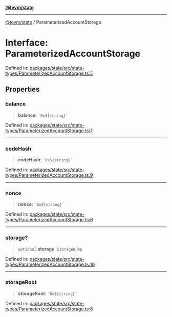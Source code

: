 [**@tevm/state**](../README.md)

***

[@tevm/state](../globals.md) / ParameterizedAccountStorage

# Interface: ParameterizedAccountStorage

Defined in: [packages/state/src/state-types/ParameterizedAccountStorage.ts:5](https://github.com/evmts/tevm-monorepo/blob/main/packages/state/src/state-types/ParameterizedAccountStorage.ts#L5)

## Properties

### balance

> **balance**: `` `0x${string}` ``

Defined in: [packages/state/src/state-types/ParameterizedAccountStorage.ts:7](https://github.com/evmts/tevm-monorepo/blob/main/packages/state/src/state-types/ParameterizedAccountStorage.ts#L7)

***

### codeHash

> **codeHash**: `` `0x${string}` ``

Defined in: [packages/state/src/state-types/ParameterizedAccountStorage.ts:9](https://github.com/evmts/tevm-monorepo/blob/main/packages/state/src/state-types/ParameterizedAccountStorage.ts#L9)

***

### nonce

> **nonce**: `` `0x${string}` ``

Defined in: [packages/state/src/state-types/ParameterizedAccountStorage.ts:6](https://github.com/evmts/tevm-monorepo/blob/main/packages/state/src/state-types/ParameterizedAccountStorage.ts#L6)

***

### storage?

> `optional` **storage**: `StorageDump`

Defined in: [packages/state/src/state-types/ParameterizedAccountStorage.ts:10](https://github.com/evmts/tevm-monorepo/blob/main/packages/state/src/state-types/ParameterizedAccountStorage.ts#L10)

***

### storageRoot

> **storageRoot**: `` `0x${string}` ``

Defined in: [packages/state/src/state-types/ParameterizedAccountStorage.ts:8](https://github.com/evmts/tevm-monorepo/blob/main/packages/state/src/state-types/ParameterizedAccountStorage.ts#L8)
